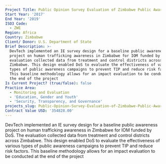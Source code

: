 ```yaml
---
Project Title: Public Opinion Survey Evaluation of Zimbabwe Public Awareness Project
Start Year: '2017'
End Year: '2019'
ISO3 Code:
  - ZWE
Region: Africa
Country: Zimbabwe
Client/ Donor: U.S. Department of State
Brief Description: >-
  DevTech implemented an IE survey design for a baseline public awareness
  project on human trafficking awareness in Zimbabwe for IOM funded by DoS. The
  evaluation collected data from treatment and control districts across
  Zimbabwe. This design enabled DoS to evaluate the effectiveness of various
  types of public awareness campaigns to prevent TIP and reduce risk factors.
  This baseline methodology allows for an impact evaluation to be conducted at
  the end of the project
Is Current Project? (true/false): false
Practice Area:
  - Monitoring and Evaluation
  - 'Education, Gender and Youth'
  - 'Security, Transparency, and Governance'
projects_slug: Public-Opinion-Survey-Evaluation-of-Zimbabwe-Public-Awareness-Project
Contract Value USD: '354828.00'
---
```

DevTech implemented an IE survey design for a baseline public awareness project on human trafficking awareness in Zimbabwe for IOM funded by DoS. The evaluation collected data from treatment and control districts across Zimbabwe. This design enabled DoS to evaluate the effectiveness of various types of public awareness campaigns to prevent TIP and reduce risk factors. This baseline methodology allows for an impact evaluation to be conducted at the end of the project